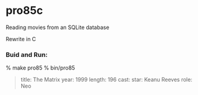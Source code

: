 pro85c
===============

Reading movies from an SQLite database  

Rewrite in C

### Buid and Run:  
% make  pro85
% bin/pro85
> title: The Matrix 
> year: 1999 
> length: 196 
> cast: 
> star: Keanu Reeves 
> role: Neo 
